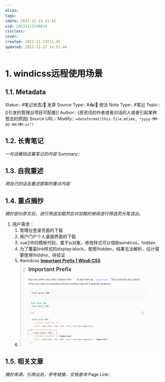 ```yaml
---
alias: 
tags: 
cdate: 2023-11-13 11:45
uid: 20231113130014
cssclass: 
cover: 
created: 2023-11-13T11:45
updated: 2023-11-17 14:51:44
---
```


# 1. windicss远程使用场景

## 1.1. Metadata

Status:: #笔记状态/🌱 发芽
Source Type:: #📥/💭 想法 
Note Type:: #笔记
Topic:: [[引发的管理台项目可配置]]
Author:: {原资讯的作者或者对话的人或者引起某种想法的原因}
Source URL::
Modify:: `=dateformat(this.file.mtime, "yyyy-MM-dd HH:MM:ss")`

## 1.2. 长青笔记

_一句话概括这篇笔记的内容_
Summary::

## 1.3. 自我重述

_用自己的话去重述提取的重点内容_

## 1.4. 重点摘抄

_摘抄部分原文后，进行筛选加粗然后对加粗的继续进行筛选荧光笔选出。_
1. 用户需求：
	1. 管理台登录页面的下载
	2. 用户门户个人桌面界面的下载
	3. vue2中的模板代码，属于js对象，修改样式可以借助windicss，hidden
	4. 为了覆盖link样式的display:block，使用!hidden，结果无法解析，估计需要使用\!hiddne，待验证
	5. #windcss **[Important Prefix | Windi CSS](https://windicss.org/features/important-prefix.html#important-prefix)**
	6. ![image.png](https://raw.githubusercontent.com/zaggerj/obsidian_picgo/main/obsidian/20231113130405.png)

## 1.5. 相关文章

_摘抄来源，引用出处，参考链接，文档查询_
Page Link::
